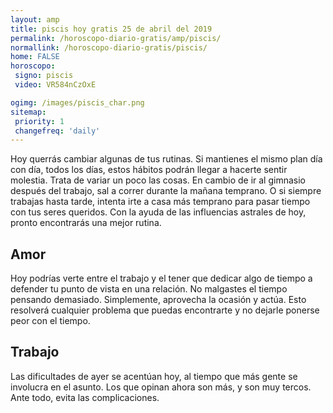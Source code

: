 ```yaml
---
layout: amp
title: piscis hoy gratis 25 de abril del 2019 
permalink: /horoscopo-diario-gratis/amp/piscis/
normallink: /horoscopo-diario-gratis/piscis/
home: FALSE
horoscopo:
 signo: piscis
 video: VR584nCzOxE

ogimg: /images/piscis_char.png
sitemap:
 priority: 1
 changefreq: 'daily'
---
```



Hoy querrás cambiar algunas de tus rutinas. Si mantienes el mismo plan día con día, todos los días, estos hábitos podrán llegar a hacerte sentir molestia. Trata de variar un poco las cosas. En cambio de ir al gimnasio después del trabajo, sal a correr durante la mañana temprano. O si siempre trabajas hasta tarde, intenta irte a casa más temprano para pasar tiempo con tus seres queridos. Con la ayuda de las influencias astrales de hoy, pronto encontrarás una mejor rutina.

## Amor

Hoy podrías verte entre el trabajo y el tener que dedicar algo de tiempo a defender tu punto de vista en una relación. No malgastes el tiempo pensando demasiado. Simplemente, aprovecha la ocasión y actúa. Esto resolverá cualquier problema que puedas encontrarte y no dejarle ponerse peor con el tiempo.

## Trabajo

Las dificultades de ayer se acentúan hoy, al tiempo que más gente se involucra en el asunto. Los que opinan ahora son más, y son muy tercos. Ante todo, evita las complicaciones.